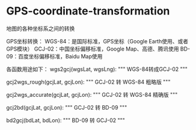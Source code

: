 # GPS-coordinate-transformation
地图的各种坐标系之间的转换

GPS坐标转换：
WGS-84：是国际标准，GPS坐标（Google Earth使用、或者GPS模块）
GCJ-02：中国坐标偏移标准，Google Map、高德、腾讯使用
BD-09：百度坐标偏移标准，Baidu Map使用

各函数用途如下：
wgs2gcj(wgsLat, wgsLng):
    """
    WGS-84转成GCJ-02
    """
    
gcj2wgs_rough(gcjLat, gcjLon):
    """
    GCJ-02 转 WGS-84 粗略版
    """

gcj2wgs_accurate(gcjLat, gcjLon):
    """
    GCJ-02 转 WGS-84 精确版
    """
    
gcj2bd(gcjLat, gcjLon):
    """
    GCJ-02 转 BD-09
    """
    
bd2gcj(bdLat, bdLon):
    """
    BD-09 转 GCJ-02
    """
    
